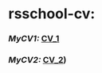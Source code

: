 # rsschool-cv:
###  _MyCV1:_ [CV_1](https://github.com/VasaSkor](https://vasaskor.github.io/rsschool-cv/cv))
###  _MyCV2:_ [CV_2](https://vasaskor.github.io/rsschool-cv/))

